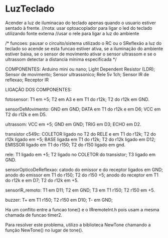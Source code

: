 # LuzTeclado
Acender a luz de iluminacao do teclado apenas quando o usuario estiver sentado à frente.
//nota: usar optoacoplador para ligar o led do teclado utilizando fonte externa
//usar o rele para ligar a luz do ambiente

/*
funcoes: pausar o circuito/sistema utilizado o RC ou o SReflexão
a luz do teclado so acende se esta funcao estiver ativa, 
se a iluminação do ambiente estiver baixa, 
se o sensor de movimento ativar o sensor ultrassom
e se o ultrassom detectar a distancia minima especificada
*/

COMPONENTES:
Arduino mini ou nano;
Light Dependent Resistor (LDR);
Sensor de movimento;
Sensor ultrassonico;
Rele 5v 1ch;
Sensor IR de reflexao;
Receptor IR

LIGAÇÃO DOS COMPONENTES:

fotosensor: 
  T1 em +5;
  T2 em A3 e em T1 do r12k;
  T2 do r12k em GND.
  
sensorDeMovimento: 
  GND em GND;
  DATA em T1 do r12k e em D6;
  VCC em T2 do r12k e em D5.
  
ultrassom: 
  VCC em +5;
  GND em GND;
  TRIG em D3;
  ECHO em D2.
  
transistor c549c:
  COLETOR ligado no T2 do RELE e em T1 do r12k;
  T2 do r12k ligado em +5;
  BASE ligada em T1 do r12k;
  T2 do r12k ligado em D12;
  EMISSOR ligado em T1 do r150;
  T2 do r150 ligado em gnd.
  
rele: 
  T1 ligado em +5;
  T2 ligado no COLETOR do transistor; 
  T3 ligado em GND.
  
sensorOpticoDeReflexao: 
  catodo do emissor e do receptor ligados em GND;
  anodo do emissor em T1 do r150;
  T2 do r150 +5;
  anodo do receptor em T1 do r12k e em D7;
  T2 do r12k em +5.
  
sensorIR_remoto:
  T1 em D11;
  T2 em GND;
  T3 em T1 r150;
  T2 r150 em +5.
  
buzzer:
  T+ em T1 r150;
  T2 r150 em D10;
  T- em GND;

Ha um conflito entre a funcao tone() e o IRremoteInt.h
pois usam a mesma chamada de funcao timer2.

Para resolver este problema, utilizo a biblioteca NewTone chamando a função NewTone() no lugar de tone().
